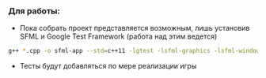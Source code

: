 ### Для работы:
+ Пока собрать проект представляется возможным, лишь установив SFML и Google Test Framework (работа над этим ведется)
```sh
g++ *.cpp -o sfml-app --std=c++11 -lgtest -lsfml-graphics -lsfml-window -lsfml-system -lsfml-audio -lsfml-network
```
+ Тесты будут добавляться по мере реализации игры
